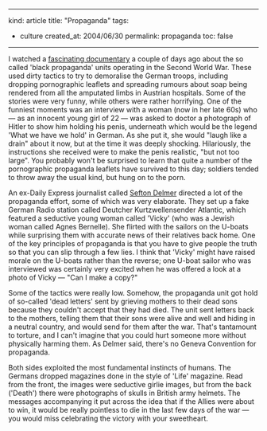 -----
kind: article
title: "Propaganda"
tags:
- culture
created_at: 2004/06/30
permalink: propaganda
toc: false
-----

<p>I watched a <a href="http://www.channel4.com/history/microsites/H/history/heads/footnotes/sexbomb.html" title="Background on Sex Bomb">fascinating documentary</a> a couple of days ago about the so called 'black propaganda' units operating in the Second World War. These used dirty tactics to try to demoralise the German troops, including dropping pornographic leaflets and spreading rumours about soap being rendered from all the amputated limbs in Austrian hospitals. Some of the stories were very funny, while others were rather horrifying. One of the funniest moments was an interview with a woman (now in her late 60s) who &mdash; as an innocent young girl of 22 &mdash; was asked to doctor a photograph of Hitler to show him holding his penis, underneath which would be the legend 'What we have we hold' in German. As she put it, she would "laugh like a drain" about it now, but at the time it was deeply shocking. Hilariously, the instructions she received were to make the penis realistic, "but not too large". You probably won't be surprised to learn that quite a number of the pornographic propaganda leaflets have survived to this day; soldiers tended to throw away the usual kind, but hung on to the porn.</p>

<p>An ex-Daily Express journalist called <a href="http://www.seftondelmer.co.uk/contents.htm" title="A site maintained by Delmer's son">Sefton Delmer</a> directed a lot of the propaganda effort, some of which was very elaborate. They set up a fake German Radio station called Deutcher Kurtzwellensender Atlantic, which featured a seductive young woman called 'Vicky' (who was a Jewish woman called Agnes Bernelle). She flirted with the sailors on the U-boats while surprising them with accurate news of their relatives back home. One of the key principles of propaganda is that you have to give people the truth so that you can slip through a few lies. I think that 'Vicky' might have raised morale on the U-boats rather than the reverse; one U-boat sailor who was interviewed was certainly very excited when he was offered a look at a photo of Vicky &mdash; "Can I make a copy?"</p><p>Some of the tactics were really low. Somehow, the propaganda unit got hold of so-called 'dead letters' sent by grieving mothers to their dead sons because they couldn't accept that they had died. The unit sent letters back to the mothers, telling them that their sons were alive and well and hiding in a neutral country, and would send for them after the war. That's tantamount to torture, and I can't imagine that you could hurt someone more without physically harming them. As Delmer said, there's no Geneva Convention for propaganda.</p><p>Both sides exploited the most fundamental instincts of humans. The Germans dropped magazines done in the style of 'Life' magazine. Read from the front, the images were seductive girlie images, but from the back ('Death') there were photographs of skulls in British army helmets. The messages accompanying it put across the idea that if the Allies were about to win, it would be really pointless to die in the last few days of the war &mdash; you would miss celebrating the victory with your sweetheart.</p>
